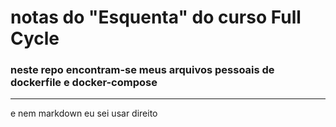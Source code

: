 # notas do "Esquenta" do curso Full Cycle

### neste repo encontram-se meus arquivos pessoais de dockerfile e docker-compose

---

e nem markdown eu sei usar direito